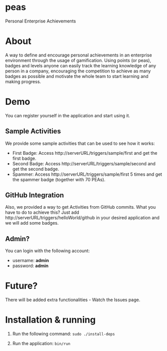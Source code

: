# peas
Personal Enterprise Achievements

# About

A way to define and encourage personal achievements in an enterprise environment through the usage of gamification.
Using points (or peas), badges and levels anyone can easily track the learning knowledge of any person in a company,
encouraging the competition to achieve as many badges as possible and motivate the whole team to start learning and
making progress.

# Demo

You can register yourself in the application and start using it.

## Sample Activities

We provide some sample activities that can be used to see how it works:
- First Badge: Access http://serverURL/triggers/sample/first and get the first badge.
- Second Badge: Access http://serverURL/triggers/sample/second and get the second badge.
- Spammer: Access http://serverURL/triggers/sample/first 5 times and get the spammer badge (together with 70 PEAs).

## GitHub Integration

Also, we provided a way to get Activities from GitHub commits. What you have to do to achieve this? 
Just add http://serverURL/triggers/helloWorld/github in your desired application and we will add some badges.

## Admin?

You can login with the following account:
- username: **admin**
- password: **admin**

# Future?

There will be added extra functionalities - Watch the Issues page.

# Installation & running

1. Run the following command:
    `sudo ./install-deps`
    
2. Run the application:
    `bin/run`

